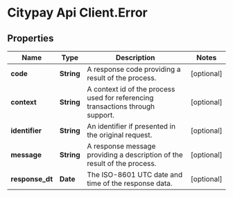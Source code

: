 # Citypay Api Client.Error

## Properties

Name | Type | Description | Notes
------------ | ------------- | ------------- | -------------
**code** | **String** | A response code providing a result of the process. | [optional] 
**context** | **String** | A context id of the process used for referencing transactions through support. | [optional] 
**identifier** | **String** | An identifier if presented in the original request. | [optional] 
**message** | **String** | A response message providing a description of the result of the process. | [optional] 
**response_dt** | **Date** | The ISO-8601 UTC date and time of the response data. | [optional] 


